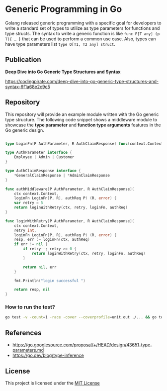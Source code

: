 # Generic Programming in Go
Golang released generic programming with a specific goal for developers to write a standard set of types to utilize as type parameters for functions and type structs. The syntax to write a generic function is like `func F[T any] (p T){ … }` that can be used to perform a common use case. Also, types can have type parameters list `type O[T1, T2 any] struct`.

## Publication
**Deep Dive into Go Generic Type Structures and Syntax**

https://codingpirate.com/deep-dive-into-go-generic-type-structures-and-syntax-6f1a68e2c9c5

## Repository
This repository will provide an example module written with the Go generic type structure. The following code snippet shows a middleware module to showcase the **type parameter** and **function type arguments** features in the Go generic design.

````````````````go

type LoginFn[P AuthParameter, R AuthClaimResponse] func(context.Context, P) (R, error)

type AuthParameter interface {
	Employee | Admin | Customer
}

type AuthClaimResponse interface {
	*GeneralClaimResponse | *AdminClaimResponse
}

func authMiddleware[P AuthParameter, R AuthClaimResponse](
	ctx context.Context,
	loginFn LoginFn[P, R], authReq P) (R, error) {
	var retry = 5
	return loginWithRetry(ctx, retry, loginFn, authReq)
}

func loginWithRetry[P AuthParameter, R AuthClaimResponse](
	ctx context.Context,
	retry int,
	loginFn LoginFn[P, R], authReq P) (R, error) {
	resp, err := loginFn(ctx, authReq)
	if err != nil {
		if retry--; retry >= 0 {
			return loginWithRetry(ctx, retry, loginFn, authReq)
		}

		return nil, err
	}

	fmt.Println("login successful ")

	return resp, nil
}
````````````````

### How to run the test?

``````sh
go test -v -count=1 -race -cover --coverprofile=unit.out ./... && go tool cover -html=unit.out
``````

## References
- https://go.googlesource.com/proposal/+/HEAD/design/43651-type-parameters.md
- https://go.dev/blog/type-inference

## License
This project is licensed under the <a href="https://github.com/Deeptiman/generic-programming/blob/main/LICENSE">MIT License</a>
